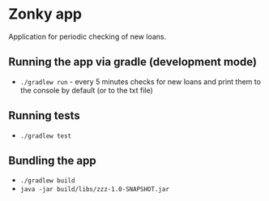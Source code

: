 # Zonky app

Application for periodic checking of new loans.

## Running the app via gradle (development mode)
* ```./gradlew run``` - every 5 minutes checks for new loans and print them to the console by default (or to the txt file)

## Running tests
* ```./gradlew test```

## Bundling the app
* ```./gradlew build```
* ```java -jar build/libs/zzz-1.0-SNAPSHOT.jar```
